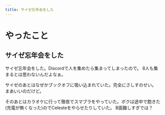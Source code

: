 ```yaml
---
title: サイゼ忘年会をした
---
```


# やったこと

## サイゼ忘年会をした

サイゼ忘年会をした。Discordで人を集めたら集まってしまったので。
8人も集まるとは思わないんだよなぁ。

サイゼのあとはなぜかブックオフに吸い込まれていた。完全にさしすのせい。
まあいいのだけど。

そのあとはカラオケに行って徹夜でスマブラをやっていた。ボクは途中で飽きた(充電が無くなった)のでCelesteをやらせたりしていた。
B面難しすぎでは？
